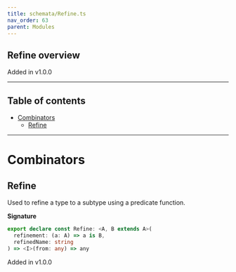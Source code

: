 ```yaml
---
title: schemata/Refine.ts
nav_order: 63
parent: Modules
---
```


## Refine overview

Added in v1.0.0

---

<h2 class="text-delta">Table of contents</h2>

- [Combinators](#combinators)
  - [Refine](#refine)

---

# Combinators

## Refine

Used to refine a type to a subtype using a predicate function.

**Signature**

```ts
export declare const Refine: <A, B extends A>(
  refinement: (a: A) => a is B,
  refinedName: string
) => <I>(from: any) => any
```

Added in v1.0.0
